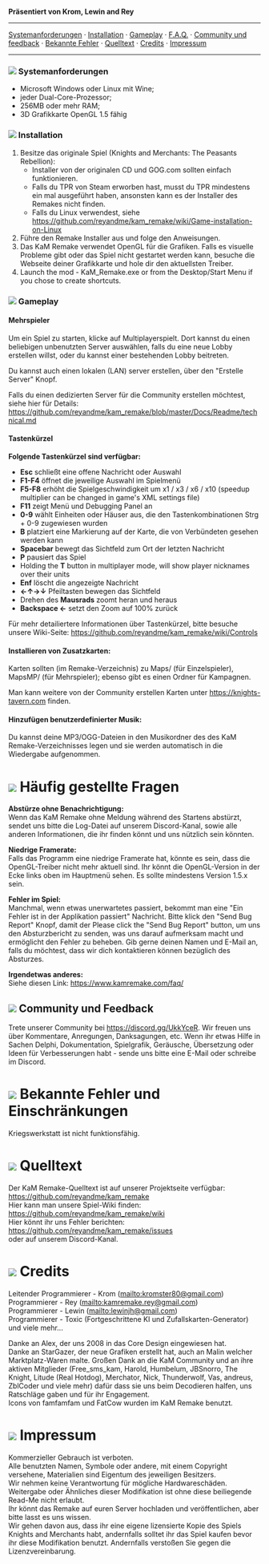 **Präsentiert von Krom, Lewin and Rey**

---

[Systemanforderungen](#systemanforderungen) · [Installation](#installation) · [Gameplay](#gameplay) · [F.A.Q.](#häufig-gestellte-fragen) · [Community und feedback](#community-und-feedback) · [Bekannte Fehler](#bekannte-fehler) · [Quelltext](#quelltext) · [Credits](#credits) · [Impressum](#impressum)

---

### ![](Readme/GUI_0310.gif) Systemanforderungen

- Microsoft Windows oder Linux mit Wine;
- jeder Dual-Core-Prozessor;
- 256MB oder mehr RAM;
- 3D Grafikkarte OpenGL 1.5 fähig

### ![](Readme/GUI_0303.gif) Installation

1. Besitze das originale Spiel (Knights and Merchants: The Peasants Rebellion):
	- Installer von der originalen CD und GOG.com sollten einfach funktionieren.
	- Falls du TPR von Steam erworben hast, musst du TPR mindestens ein mal ausgeführt haben, ansonsten kann es der Installer des Remakes nicht finden.
	- Falls du Linux verwendest, siehe <https://github.com/reyandme/kam_remake/wiki/Game-installation-on-Linux>
1. Führe den Remake Installer aus und folge den Anweisungen.
1. Das KaM Remake verwendet OpenGL für die Grafiken. Falls es visuelle Probleme gibt oder das Spiel nicht gestartet werden kann, besuche die Webseite deiner Grafikkarte und hole dir den aktuellsten Treiber.
1. Launch the mod - KaM_Remake.exe or from the Desktop/Start Menu if you chose to create shortcuts.

### ![](Readme/GUI_0312.gif) Gameplay

#### Mehrspieler
Um ein Spiel zu starten, klicke auf Multiplayerspielt. Dort kannst du einen beliebigen unbenutzten Server auswählen, falls du eine neue Lobby erstellen willst, oder du kannst einer bestehenden Lobby beitreten.

Du kannst auch einen lokalen (LAN) server erstellen, über den "Erstelle Server" Knopf.

Falls du einen dedizierten Server für die Community erstellen möchtest, siehe hier für Details: <https://github.com/reyandme/kam_remake/blob/master/Docs/Readme/technical.md>

#### Tastenkürzel
**Folgende Tastenkürzel sind verfügbar:**

- **Esc** schließt eine offene Nachricht oder Auswahl
- **F1-F4** öffnet die jeweilige Auswahl im Spielmenü
- **F5-F8** erhöht die Spielgeschwindigkeit um x1 / x3 / x6 / x10 (speedup multiplier can be changed in game's XML settings file)
- **F11** zeigt Menü und Debugging Panel an
- **0-9** wählt Einheiten oder Häuser aus, die den Tastenkombinationen Strg + 0-9 zugewiesen wurden
- **B** platziert eine Markierung auf der Karte, die von Verbündeten gesehen werden kann
- **Spacebar** bewegt das Sichtfeld zum Ort der letzten Nachricht
- **P** pausiert das Spiel
- Holding the **T** button in multiplayer mode, will show player nicknames over their units
- **Enf** löscht die angezeigte Nachricht
- **←↑→↓** Pfeiltasten bewegen das Sichtfeld
- Drehen des **Mausrads** zoomt heran und heraus
- **Backspace ←** setzt den Zoom auf 100% zurück

Für mehr detailiertere Informationen über Tastenkürzel, bitte besuche unsere Wiki-Seite:
<https://github.com/reyandme/kam_remake/wiki/Controls>

#### Installieren von Zusatzkarten:
Karten sollten (im Remake-Verzeichnis) zu Maps/ (für Einzelspieler), MapsMP/ (für Mehrspieler); ebenso gibt es einen Ordner für Kampagnen.

Man kann weitere von der Community erstellen Karten unter <https://knights-tavern.com> finden.

#### Hinzufügen benutzerdefinierter Musik:
Du kannst deine MP3/OGG-Dateien in den Musikordner des des KaM Remake-Verzeichnisses legen und sie werden automatisch in die Wiedergabe aufgenommen.

# ![](Readme/GUI_0311.gif) Häufig gestellte Fragen
**Abstürze ohne Benachrichtigung:**  
Wenn das KaM Remake ohne Meldung während des Startens abstürzt, sendet uns bitte die Log-Datei auf unserem Discord-Kanal, sowie alle anderen Informationen, die ihr finden könnt und uns nützlich sein könnten.

**Niedrige Framerate:**  
Falls das Programm eine niedrige Framerate hat, könnte es sein, dass die OpenGL-Treiber nicht mehr aktuell sind. Ihr könnt die OpenGL-Version in der Ecke links oben im Hauptmenü sehen. Es sollte mindestens Version 1.5.x sein.  

**Fehler im Spiel:**  
Manchmal, wenn etwas unerwartetes passiert, bekommt man eine "Ein Fehler ist in der Applikation passiert" Nachricht. Bitte klick den "Send Bug Report" Knopf, damit der Please click the "Send Bug Report" button, um uns den Absturzbericht zu senden, was uns darauf aufmerksam macht und ermöglicht den Fehler zu beheben. Gib gerne deinen Namen und E-Mail an, falls du möchtest, dass wir dich kontaktieren können bezüglich des Absturzes.

**Irgendetwas anderes:**  
Siehe diesen Link: <https://www.kamremake.com/faq/>

## ![](Readme/GUI_0323.gif) Community und Feedback

Trete unserer Community bei <https://discord.gg/UkkYceR>. Wir freuen uns über Kommentare, Anregungen, Danksagungen, etc.
Wenn ihr etwas Hilfe in Sachen Delphi, Dokumentation, Spielgrafik, Geräusche, Übersetzung oder Ideen für Verbesserungen habt - sende uns bitte eine E-Mail oder schreibe im Discord. 

# ![](Readme/GUI_0304.gif) Bekannte Fehler und Einschränkungen

Kriegswerkstatt ist nicht funktionsfähig.  

# ![](Readme/GUI_0308.gif) Quelltext

Der KaM Remake-Quelltext ist auf unserer Projektseite verfügbar:  
<https://github.com/reyandme/kam_remake>  
Hier kann man unsere Spiel-Wiki finden:
<https://github.com/reyandme/kam_remake/wiki>  
Hier könnt ihr uns Fehler berichten:  
<https://github.com/reyandme/kam_remake/issues>  
oder auf unserem Discord-Kanal.

# ![](Readme/GUI_0314.gif) Credits

Leitender Programmierer  - Krom (<mailto:kromster80@gmail.com>)  
Programmierer - Rey (<mailto:kamremake.rey@gmail.com>)  
Programmierer - Lewin (<mailto:lewinjh@gmail.com>)  
Programmierer - Toxic (Fortgeschrittene KI und Zufallskarten-Generator)
und viele mehr...  
 
Danke an Alex, der uns 2008 in das Core Design eingewiesen hat.  
Danke an StarGazer, der neue Grafiken erstellt hat, auch an Malin welcher Marktplatz-Waren malte.
Großen Dank an die KaM Community und an ihre aktiven Mitglieder (Free_sms_kam, Harold, Humbelum, JBSnorro, The Knight, Litude (Real Hotdog), Merchator, Nick, Thunderwolf, Vas, andreus, ZblCoder und viele mehr) dafür dass sie uns beim Decodieren halfen, uns Ratschläge gaben und für ihr Engagement.  
Icons von famfamfam und FatCow wurden im KaM Remake benutzt.

# ![](Readme/GUI_0322.gif) Impressum

Kommerzieller Gebrauch ist verboten.  
Alle benutzten Namen, Symbole oder andere, mit einem Copyright versehene, Materialien sind Eigentum des jeweiligen Besitzers.  
Wir nehmen keine Verantwortung für mögliche Hardwareschäden.  
Weitergabe oder Ähnliches dieser Modifikation ist ohne diese beiliegende Read-Me nicht erlaubt.  
Ihr könnt das Remake auf euren Server hochladen und veröffentlichen, aber bitte lasst es uns wissen.  
Wir gehen davon aus, dass ihr eine eigene lizensierte Kopie des Spiels Knights and Merchants habt, andernfalls solltet ihr das Spiel kaufen bevor ihr diese Modifikation benutzt. Andernfalls verstoßen Sie gegen die Lizenzvereinbarung.  
